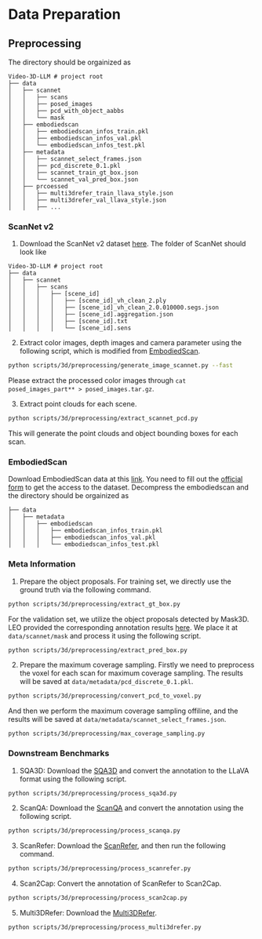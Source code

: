 # Data Preparation

## Preprocessing
The directory should be orgainized as 
```
Video-3D-LLM # project root
├── data
│   ├── scannet
│   │   ├── scans
│   │   ├── posed_images
│   │   ├── pcd_with_object_aabbs
│   │   └── mask
│   ├── embodiedscan
│   │   ├── embodiedscan_infos_train.pkl
│   │   ├── embodiedscan_infos_val.pkl
│   │   └── embodiedscan_infos_test.pkl
│   ├── metadata
│   │   ├── scannet_select_frames.json
│   │   ├── pcd_discrete_0.1.pkl
│   │   ├── scannet_train_gt_box.json
│   │   └── scannet_val_pred_box.json
│   ├── prcoessed
│   │   ├── multi3drefer_train_llava_style.json
│   │   ├── multi3drefer_val_llava_style.json
│   │   ├── ...
```
### ScanNet v2
1. Download the ScanNet v2 dataset [here](http://www.scan-net.org/). The folder of ScanNet should look like
```
Video-3D-LLM # project root
├── data
│   ├── scannet
│   │   ├── scans
│   │   │   ├── [scene_id]
│   │   │   │   ├── [scene_id]_vh_clean_2.ply
│   │   │   │   ├── [scene_id]_vh_clean_2.0.010000.segs.json
│   │   │   │   ├── [scene_id].aggregation.json
│   │   │   │   ├── [scene_id].txt
│   │   │   │   └── [scene_id].sens
```

2. Extract color images, depth images and camera parameter using the following script, which is modified from [EmbodiedScan](https://github.com/OpenRobotLab/EmbodiedScan/blob/main/embodiedscan/converter/generate_image_scannet.py).
```bash
python scripts/3d/preprocessing/generate_image_scannet.py --fast
```
Please extract the processed color images through `cat posed_images_part** > posed_images.tar.gz`.

3. Extract point clouds for each scene.
```bash
python scripts/3d/preprocessing/extract_scannet_pcd.py
```
This will generate the point clouds and object bounding boxes for each scan.


### EmbodiedScan
Download EmbodiedScan data at this [link](https://github.com/OpenRobotLab/EmbodiedScan/tree/main/data). You need to fill out the [official form](https://docs.google.com/forms/d/e/1FAIpQLScUXEDTksGiqHZp31j7Zp7zlCNV7p_08uViwP_Nbzfn3g6hhw/viewform) to get the access to the dataset. Decompress the embodiedscan and the directory should be orgainized as
```
├── data
│   ├── metadata
│   │   ├── embodiedscan
│   │   │   ├── embodiedscan_infos_train.pkl
│   │   │   ├── embodiedscan_infos_val.pkl
│   │   │   └── embodiedscan_infos_test.pkl
```

### Meta Information
1. Prepare the object proposals. For training set, we directly use the ground truth via the following command.
```bash
python scripts/3d/preprocessing/extract_gt_box.py
```
For the validation set, we utilize the object proposals detected by Mask3D. LEO provided the corresponding annotation results [here](https://huggingface.co/datasets/huangjy-pku/LEO_data/blob/main/mask.zip). We place it at `data/scannet/mask` and process it using the following script.
```bash
python scripts/3d/preprocessing/extract_pred_box.py
```

2. Prepare the maximum coverage sampling. Firstly we need to preprocess the voxel for each scan for maximum coverage sampling. The results will be saved at `data/metadata/pcd_discrete_0.1.pkl`.
```bash
python scripts/3d/preprocessing/convert_pcd_to_voxel.py
```
And then we perform the maximum coverage sampling offiline, and the results will be saved at `data/metadata/scannet_select_frames.json`.
```
python scripts/3d/preprocessing/max_coverage_sampling.py
```

### Downstream Benchmarks
1. SQA3D: Download the [SQA3D](https://github.com/SilongYong/SQA3D?tab=readme-ov-file) and convert the annotation to the LLaVA format using the following script.
```bash
python scripts/3d/preprocessing/process_sqa3d.py
```

2. ScanQA: Download the [ScanQA](https://github.com/ATR-DBI/ScanQA/blob/main/docs/dataset.md) and convert the annotation using the following script.
```bash
python scripts/3d/preprocessing/process_scanqa.py
```

3. ScanRefer: Download the [ScanRefer](https://daveredrum.github.io/ScanRefer/), and then run the following command.
```bash
python scripts/3d/preprocessing/process_scanrefer.py
```

4. Scan2Cap: Convert the annotation of ScanRefer to Scan2Cap.
```bash
python scripts/3d/preprocessing/process_scan2cap.py
```

5. Multi3DRefer: Download the [Multi3DRefer](https://github.com/3dlg-hcvc/M3DRef-CLIP).
```bash
python scripts/3d/preprocessing/process_multi3drefer.py
```